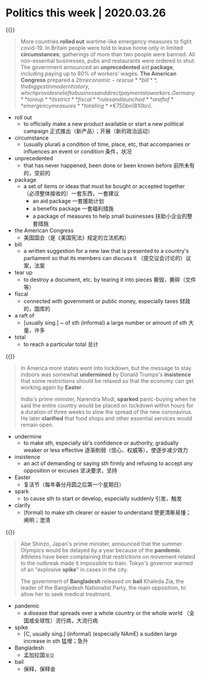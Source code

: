 # Politics this week | 2020.03.26


{{<music url="/economist/20200328/002 The world this week - Politics this week/1.mp3">}}

> More countries **rolled out** wartime-like emergency measures to fight covid-19. In Britain people were told to leave home only in limited **circumstances**; gatherings of more than two people were banned. All non-essential businesses, pubs and restaurants were ordered to shut. The government announced an **unprecedented** aid **package**, including paying up to 80% of workers' wages. **The American Congress** prepared a $2trn economic-rescue **bill**, the biggest in modern history, which provides relief to business and direct payments to workers. Germany **tore up** its strict **fiscal** rules and launched **a raft of** emergency measures **totalling** €750bn ($810bn).

- roll out
  - to officially make a new product available or start a new political campaign 正式推出（新产品）；开展（新的政治运动）
- circumstance
  - (usually plural) a condition of time, place, etc, that accompanies or influences an event or condition 条件，状况
- unprecedented
  - that has never happened, been done or been known before 前所未有的，空前的
- package
  - a set of items or ideas that must be bought or accepted together （必须整体接收的）一套东西，一套建议
    - an aid package 一套援助计划
    - a benefits package 一套福利措施
    - a package of measures to help small businesses 扶助小企业的整套措施
- the American Congress
  - 美国国会（是《美国宪法》规定的立法机构）
- bill
  - a written suggestion for a new law that is presented to a country's parliament so that its members can discuss it （提交议会讨论的）议案，法案
- tear up
  - to destroy a document, etc. by tearing it into pieces 撕毁，撕碎（文件等）
- fiscal
  - connected with government or public money, especially taxes 财政的，国库的
- a raft of
  - [usually sing.] ~ of sth (informal) a large number or amount of sth 大量，许多
- total
  - to reach a particular total 总计

{{<music url="/economist/20200328/002 The world this week - Politics this week/2.mp3">}}

> In America more states went into lockdown, but the message to stay indoors was somewhat **undermined** by Donald Trumps's **insistence** that some restrictions should be relaxed so that the economy can get working again by **Easter**.
>
> India's prime minister, Narendra Modi, **sparked** panic-buying when he said the entire country would be placed on lockdown within hours for a duration of three weeks to slow the spread of the new coronavirus. He later **clarified** that food shops and other essential services would remain open.

- undermine
  - to make sth, especially sb's confidence or authority, gradually weaker or less effective 逐渐削弱（信心、权威等），使逐步减少效力
- insistence
  - an act of demanding or saying sth firmly and refusing to accept any opposition or excuses 坚决要求，坚持
- Easter
  - 复活节（每年春分月圆之后第一个星期日）
- spark
  - to cause sth to start or develop, especially suddenly 引发，触发
- clarify
  - (formal) to make sth clearer or easier to understand 使更清晰易懂；阐明；澄清

{{<music url="/economist/20200328/002 The world this week - Politics this week/3.mp3">}}

> Abe Shinzo, Japan's prime minister, announced that the summer Olympics would be delayed by a year because of the **pandemic**. Athletes have been complaining that restrictions on movement related to the outbreak made it impossible to train. Tokyo's governor warned of an "explosive **spike**" in cases in the city.
> 
> The government of **Bangladesh** released on **bail** Khaleda Zia, the leader of the Bangladesh Nationalist Party, the main opposition, to allow her to seek medical treatment.

- pandemic
  - a disease that spreads over a whole country or the whole world （全国或全球性）流行病，大流行病
- spike
  - [C, usually sing.] (informal) (especially NAmE) a sudden large increase in sth 猛增；急升
- Bangladesh
  - 孟加拉国🇧🇩
- bail
  - 保释，保释金
